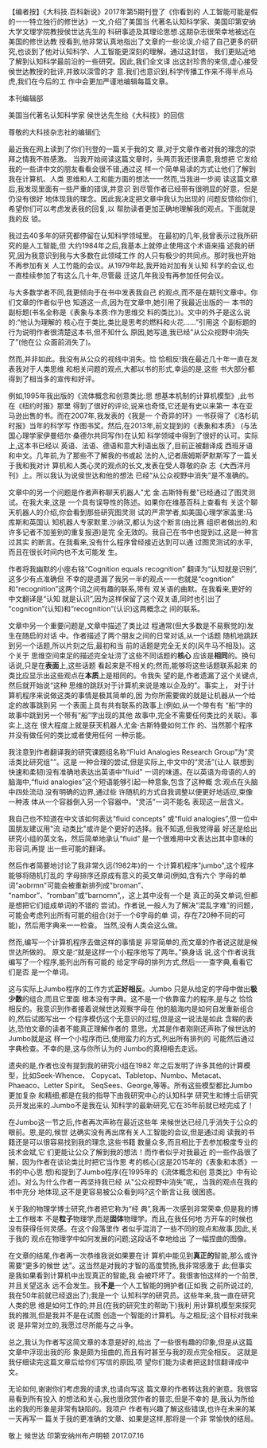 【编者按】《大科技.百科新说》2017年第5期刊登了《你看到的
人工智能可能是假的一一特立独行的修世达》一文,介绍了美国当
代著名认知科学家、美国印第安纳大学文理学院教授侯世达先生的
科研事迹及其理论思想.这期杂志很荣幸地被远在美国的修世达教
授看到,他非常认真地指出了文章的一些论误,介绍了自己更多的研
究,也谈到了他对认知科学、人工智能更深刻的理解。通过这封信，
我们更贴近地了解到认知科学最前沿的一些研究。因此,我们全文译
出这封珍贵的来信,虚心接受侯世达教授的批评,并致以深雪的才
意.我们也意识到,科学传播工作来不得半点马虎,我们在今后的工
作中会更加严谨地编辑每篇文章。

本刊编辑部



美国当代著名认知科学家
侯世达先生给《大科技》的回信

尊敬的大科技杂志社的编辑们;

最近我在网上读到了你们刊登的一篇关于我的文
章,对于文章作者对我的理念的崇拜之情我不胜感激。
当我开始阅读这篇文章时，头两页我还很满意,我想把
它发给我的一些讲中文的朋友看看会很不错,通过这
样一个简单易读的方式让他们了解到我在计算机、人类
思维和人工和能方面的想法一一然而,当我进一步阅
读这篇文章后,我发现里面有一些严重的错误,并意识
到尽管作者已经带有很明显的好意，但是仍没有很好
地体现我的理念。因此我决定把文章中我认为出现的
问题反馈给你们,希望你们可以考虑发表我的回复,以
帮肋读者更加正确地理解我的观点。下面就是我的反
锁。

我过去40多年的研究都停留在认知科学领域里。
在最初的几年,我曾表示过我所研究的是人工智能,但
大约1984年之后,我基本上就停止使用这个术语来描
述我的研究,因为我意识到我与大多数在此领域工作
的人只有极少的共同点。那时我也开始不再参加有关
人工竹能的会议。从1979年起,我开始对加有关认知
科学的会议,也一直桂续参加了有这么几十年,尽管最
迁这几年我没有再参加任何会议。

与大多数学者不同,我更倾向于在书中发表我自己
的观点,而不是在期刊文章中。你们文章的作者似乎也
知道这一点,因为在文章中,她引用了我最近出版的一
本书的副标题(书名全称是《表象与本质:作为思维交
料的类比》)。文中的外子是这么说的:“他认为理解的
核心在于类比,类比是思考的燃料和火花……”引用这
个副标题的行为说明作者很清楚这本书,但不知什么
原因,她写道,我已经"从公众视野中消失了”(他在公
众面前消失了)。

然而,并非如此。我没有从公众的视线中消失。恰
恰相反!我在最近几十年一直在发表我对于人类思维
和相关问题的观点,大都以书的形式,幸运的是,这些
书大部分都得到了相当多的宣传和好评。

例如,1995年我出版的《流体概念和创意类比:思
想基本机制的计算机模型》,此书在《纽约时报》那里
得到了很好的评论,说来也奇怪,它还是有史以来第一
本在亚马逊出售的书。而在2007年,我发表的《我是一
个奇异的环》一书获得了《洛杉矶时报》当年的科学写
作图书奖。然后,在2013年,前文提到的《表象和本质》
(与法国心理学家伊曼纽尔·桑德尔共同写作)在认知
科学领域中得到了很好的认可。实际上,这本书已经以
英语、法语、德语和意大利语出版了,目前正被翻译成
西班牙语和中文。几年前,为了那些不了解我的书或起
法的人,记者唐姆斯萨默斯写了一篇关于我和我对计
算机和人类心灵的观点的长文,发表在受人尊敬的杂
志《大西洋月刊》上。所以我认为说侯世达和他的想法
已经“从公众视野中消失”是不准确的。

文章中的另一个问题是作者声称聊天机器人"尤
金.古斯特有曼"已经通过了图灵测试。在我大来,这是
一个具有误导性的陈述。如果你在维基百科上查看有
关这个聊天机器人的介绍,你会看到那些研究图灵测
试的严肃学者,如美国心理学家盖里:马库斯和英国认
知机器人专家默里.沙纳汉,都认为这个断言(由比赛
组织者做出的,和许多记者不加鉴别的重复报道)是完
全无效的。我自己在书中也提到过,这是一种言过其实
的断言。在我看来,没有什么程序曾经接近达到可以通
过图灵测试的水平,而且在很长时间内也不太可能发
生。

作者将我幽默的小座右铭“Cognition equals recognition”
翻译为“认知就是识别”,这多少有点准确但
不幸的是遗漏了我另一半的观点一一也就是“cognition”
和“recognition”这两个词之间有趣的联系,带有
双关语的曲默。在我看来,更好的中文翻译是“认知
就是认识”,因为这样保留了这个双关语,同时也引出了
“cognition”(认知)和“recognition”(认识)这两概念之
间的联系。

文章中另一个重要问题是,文章中描述了类比过
程通常(但大多数是不易察觉的)发生在随启的对话
中。作者描述了两个朋友之间的日常对话,从一个话题
随机地跳跃到另一个话题,所以片刻之后,最初和当
前的话题是完全无关的(风牛马不相及)。这个关于
思维空间束足的描述完全址涝了这些不同话题的**核心**
应该是**相同**的。换句话说,只是在**表面**上,这些话题
看起来是不相关的;然而,能够将这些话题联系起来
的类比应显示出这些观点在**本质**上是相同的。令我失
望的是,作者遗漏了这个关键点,然后就开始说“这种
思维的跳跃对于计算机来说是难以企及的”。事实上，
对于计算机程序来说做这类的事情是极其简单的,因
为你所需要做的就是让机器从一个给定的故事跳到另
一个表面上具有共有联系的政事上(例如,从一个带有有
“船“字的故事中跳到另一个带有“船”字出现的其他
故事中,完全不需要任何类比的关联)。事实上,这在
很大程度上就是获天机器人尤金·古斯特曼如何工作
的、当然那个程序并没有做任何的类比或者使用任何
一种示能。

我注意到作者翻译我的研究课题组名称“Fluid
Analogies Research Group”为“灵活类比研究组"”。这是
一种合理的尝试,但是实际上,中文中的“灵活”(让人
联想到快速和柔韧)没有准确地表达出英语中“fluid”
一词的味道。在以英语为母语的人的脑海中,“fluid
analogies”这个短语能够引起一种意象,包含了这种概
念:观点在头脑中四处流动.没有明确的边界,通过些
许随机的方式自我调整以便更好地适应,束像一种液
体从一个容器倒入另一个容器中。“灵活”一词不能名
表现这一层含义。

我自己也不知道在中文该如何表达“fluid concepts”
或“fluid analogies”,但一位中国朋友建议用"流
动类比"或许是个更好的选择。我不知道,但我觉得最
好还是给出研究小组的英文名，然后简单地承认“fluid”
是一个很难用中文表达出其中意味的形容词,再提
出一些可能的翻译。

然后作者简要地讨论了我非常久远(1982年)的一
个计算机程序"jumbo",这个程序能够将随机打乱的
字母排序还原成有意义的英文单词(例如,含有六个
字母的单词"aobrmn"可能会被重新排列成"broman”、
“nambor”、“romban”或“barnomn”,，这上其中没有一个是
真正的英文单词,但都是想把它们组成单词的不错的
尝试)。作者说,一般人为了解决“混乱字难”的问题，
可能会考虑列出所有可能的组合(对于一个6字母的单
词，存在720种不同的可能)，然后用字典来一一检查。
当然,没有人类会这么做。

然而,编写一个计算机程序去做这样的事情是
非常简单的,而文章的作者说这就是候世达所做的。
原文是:“就是这样一个小程序他写了两年。”换身话
说,这个作者说我编写了一个程序,能列出所有可能的
给定字母的排列方式,然后一一查字典,看看它们是否
是一个单词。

这与实际上Jumbo程序的工作方式**正好相反**。Jumbo
只是从给定的字母中做出**极少数**的组合,而且它里面
根本没有字典。这不是一个依靠蛮力的程序,是与之
恰恰相反的。我意识到作者接着说候世达观察字母在
他的脑海内是如何自发重新组合的,然后试图写出一
个程序模仿这个无意识的过程,但是这一说法是如此
含糊的表达,恐怕文章的读者不能真正理解作者的
意思。尤其是作者刚刚还声称了候世达的Jumbo就是这
样一个小程序而已,使用蛮力的方式,列出所有排列的
可能然后通过字典检查。不幸的是,这与你所认为的
Jumbo的真相相去走远。

遗央的是,作者也没有提到我的研究小组在1982
年之后发明了许多其他的计算模型，比如Seek-Whence、
Copycat、Tabletop、Numbo、Metacat、Phaeaco、Letter Spirit。
SeqSees、George,等等。所有这些模型都比Jumbo更加复杂
和精细;都是在我的指导下由我研究中心的认知科学
研究生和博士后研究员开发出来的.Jumbo不是我在认
知科学的最新研究,它在35年前就已经完成了！

在Jumbo这一节之后,作者再次声称在最近这些年
来候世达已经几乎消失于公众的眼前。恩,是的,候世
达确实没有再出席有关人工智能的会议,但是通过阅
读我的书籍还是可以很容易找到我的理念,这些书籍
数量众多,而且相比于去参加极度专业的技术会斌,它
们更能让公众了解到我的想法！而作者似乎对我最近
的一些作品很了解，因为作者在谈论类比时把它当作思
考的核心(这是2015年的《表象和本质》一书的中心思
想)和提到了Jumbo程序(在1995年的《流体概念和创
意类比》中有论述)。对么为什么作者一再坚持我已经
从"公众视野中消失”呢,，当我的观点在我的书中充分
地体现,这不是更容易被公众看到吗?这个断言让我
很困惑。

关于我的物理学博士研究,作者把它称为“经
典”,我再一次感到非常荣幸,但是我的博士工作根本
不是**粒子**物理学,而是**固体**物理学。而且,在我任何地
方开车的时候也没有获得任何灵感。在这个段落里作
者似乎混消了一些不同的观点和故事,因此,关于我的
观点在物理学中如何发展的问题;这段话不幸地给出
了一幅捏曲的图像。

在文章的结尾,作者再一次恭维我说如果要在计
算机中能见到**真正的**智能,那么或许需要“更多的候世
达”。这当然是对我的才智的高度赞扬,我非常感激于
此;但事实是我如果看到计算机中出现真正的智能,我
会被吓坏了。我很害怕这样的一个前景,并且关望这永
远不会发生。我**不是**一个人工智能的拥护者(正如我
之前所说过的,我在50年前就已经退出了);我是一个
认知科学的研究员。这些年来,我一直在研究人类的思
维是如何工作的;并且(在我的研究生的帮助下)我利
用计算机模型来探究我的推测,但是我并不是在试图
创造一个智能的计算机。与之相反;这个目标对我来说
是非常对立的,我愿过尽所能与之斗争。

总之,我认为作者写这简文章的本意是好的,给出
了一些很有趣的印象,但是从这篇文章中浮现出我的形
象是颇为扭曲的,而且有时甚至与我的观点完全相反。
这就是我仔细读完这篇文章后给你们写信的原因,项
望你们能为读者把这封信翻译成中文。

无论如何,谢谢你们考虑我的请求,也请向写这
篇文章的作者转达我的谢意。我很容易看到所有投入
的想法和关心,我也很欣赏作者的普恋,但是不幸的
是,我认为所给出的我的形象是非常有缺陷的。我项户
作者有兴趣了解这些错误,也许在未来的某一天再写一
篇关于我的更准确的文章、如果是这样,那将是一个非
常愉快的结局。

敬上
候世达
印第安纳州布卢明顿
2017.07.16

